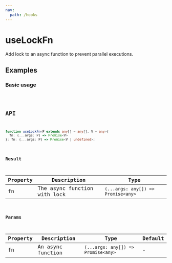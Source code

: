 ```yaml
---
nav:
  path: /hooks
---
```


# useLockFn

Add lock to an async function to prevent parallel executions.

## Examples

### Basic usage

<code src="./demo/demo1.tsx" />

## API

```typescript
function useLockFn<P extends any[] = any[], V = any>(
  fn: (...args: P) => Promise<V>
): fn: (...args: P) => Promise<V | undefined>;
```

### Result

| Property | Description                  | Type                               |
| -------- | ---------------------------- | ---------------------------------- |
| fn       | The async function with lock | `(...args: any[]) => Promise<any>` |

### Params

| Property | Description       | Type                               | Default |
| -------- | ----------------- | ---------------------------------- | ------- |
| fn       | An async function | `(...args: any[]) => Promise<any>` | -       |
